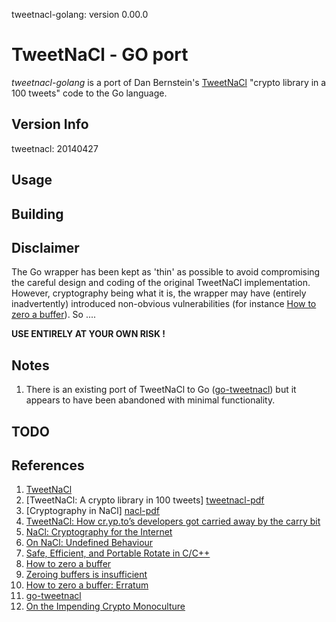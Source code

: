tweetnacl-golang: version 0.00.0 

# TweetNaCl - GO port

*tweetnacl-golang* is a port of Dan Bernstein's [TweetNaCl][tweetnacl] "crypto library in a 100 tweets" code to 
the Go language.

Version Info
------------
tweetnacl: 20140427

Usage
-----


Building
--------


Disclaimer
----------
The Go wrapper has been kept as 'thin' as possible to avoid compromising the careful design
and coding of the original TweetNaCl implementation. However, cryptography being what it is, 
the wrapper may have (entirely inadvertently) introduced non-obvious vulnerabilities (for 
instance [How to zero a buffer][daemonology]). So ....

**USE ENTIRELY AT YOUR OWN RISK !**

Notes
-----
1. There is an existing port of TweetNaCl to Go ([go-tweetnacl][go-tweetnacl]) but it appears to have
   been abandoned with minimal functionality.

TODO
----


References
----------

1.  [TweetNaCl][tweetnacl]
2.  [TweetNaCl: A crypto library in 100 tweets] [tweetnacl-pdf]
3.  [Cryptography in NaCl] [nacl-pdf]
4.  [TweetNaCl: How cr.yp.to’s developers got carried away by the carry bit][carrybitbug]
5.  [NaCl: Cryptography for the Internet][slides]
6.  [On NaCl: Undefined Behaviour][ciawof]
7.  [Safe, Efficient, and Portable Rotate in C/C++][regehr]
8.  [How to zero a buffer][daemonology]
9.  [Zeroing buffers is insufficient][daemonology2]
10. [How to zero a buffer: Erratum][daemonology3]
11. [go-tweetnacl][go-tweetnacl]
12. [On the Impending Crypto Monoculture][gutmann]

[tweetnacl]:     http://tweetnacl.cr.yp.to
[tweetnacl-pdf]: http://tweetnacl.cr.yp.to/tweetnacl-20131229.pdf
[nacl-pdf]:      http://cr.yp.to/highspeed/naclcrypto-20090310.pdf
[carrybitbug]:   http://blog.skylable.com/2014/05/tweetnacl-carrybit-bug
[slides]:        http://cryptojedi.org/peter/data/tenerife-20130121.pdf
[ciawof]:        http://coderinaworldofcode.blogspot.com/2014/03/on-nacl.html
[regehr]:        http://blog.regehr.org/archives/1063
[daemonology]:   http://www.daemonology.net/blog/2014-09-04-how-to-zero-a-buffer.html
[daemonology2]:  http://www.daemonology.net/blog/2014-09-06-zeroing-buffers-is-insufficient.html
[daemonology3]:  http://www.daemonology.net/blog/2014-09-05-erratum.html
[go-tweetnacl]:  https://github.com/keybase/go-tweetnacl
[gutmann]:       http://www.metzdowd.com/pipermail/cryptography/2016-March/028824.html
